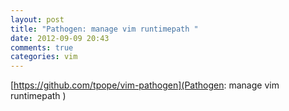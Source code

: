 ```yaml
---
layout: post
title: "Pathogen: manage vim runtimepath "
date: 2012-09-09 20:43
comments: true
categories: vim
---
```

[https://github.com/tpope/vim-pathogen](Pathogen: manage vim runtimepath )

